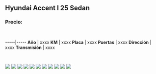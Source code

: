 ## Hyundai Accent I 25 Sedan

### Precio:

<p>&nbsp;</p>

-----|-----
**Año** | xxxx
**KM** | xxxx
**Placa** | xxxx
**Puertas** | xxxx
**Dirección** | xxxx
**Transmisión** | xxxx


<p>&nbsp;</p>

<img src="images/Hyundai Accent I 25 Sedan - 0.1502.jpg?raw=true"/>
<img src="images/Hyundai Accent I 25 Sedan - 0.2127.jpg?raw=true"/>
<img src="images/Hyundai Accent I 25 Sedan - 0.3275.jpg?raw=true"/>
<img src="images/Hyundai Accent I 25 Sedan - 0.4082.jpg?raw=true"/>
<img src="images/Hyundai Accent I 25 Sedan - 0.5267.jpg?raw=true"/>
<img src="images/Hyundai Accent I 25 Sedan - 0.6523.jpg?raw=true"/>
<img src="images/Hyundai Accent I 25 Sedan - 0.7361.jpg?raw=true"/>
<img src="images/Hyundai Accent I 25 Sedan - 0.8298.jpg?raw=true"/>
<img src="images/Hyundai Accent I 25 Sedan - 0.8323.jpg?raw=true"/>
<img src="images/Hyundai Accent I 25 Sedan - 0.9022.jpg?raw=true"/>
<img src="images/Hyundai Accent I 25 Sedan - 0.9855.jpg?raw=true"/>



